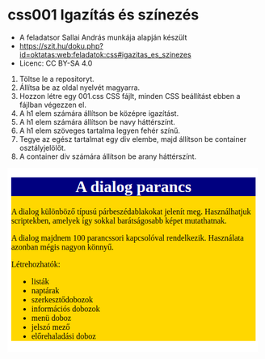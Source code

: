 # css001  Igazítás és színezés
* A feladatsor Sallai András munkája alapján készült
* https://szit.hu/doku.php?id=oktatas:web:feladatok:css#igazitas_es_szinezes
* Licenc: CC BY-SA 4.0


1. Töltse le a repositoryt.
2. Állítsa be az oldal nyelvét magyarra.
3. Hozzon létre egy 001.css CSS fájlt, minden CSS beállítást ebben a fájlban végezzen el.
4. A h1 elem számára állítson be középre igazítást.
6. A h1 elem számára állítson be navy háttérszínt.
7. A h1 elem szöveges tartalma legyen fehér színű.
8. Tegye az egész tartalmat egy div elembe, majd állítson be container osztályjelölőt.
9. A container div számára állítson be arany háttérszínt.

![](minta_0001.png)
